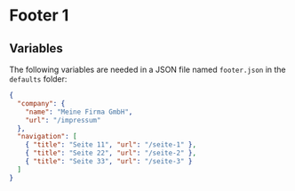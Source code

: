 # Footer 1

## Variables

The following variables are needed in a JSON file named `footer.json` in the `defaults` folder:

```json
{
  "company": {
    "name": "Meine Firma GmbH",
    "url": "/impressum"
  },
  "navigation": [
    { "title": "Seite 11", "url": "/seite-1" },
    { "title": "Seite 22", "url": "/seite-2" },
    { "title": "Seite 33", "url": "/seite-3" }
  ]
}
```
